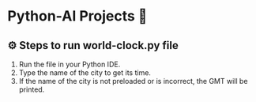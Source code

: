 # Python-AI Projects 🤖

## ⚙︎ Steps to run world-clock.py file

1. Run the file in your Python IDE.
2. Type the name of the city to get its time.
3. If the name of the city is not preloaded or is incorrect, the GMT will be printed.
